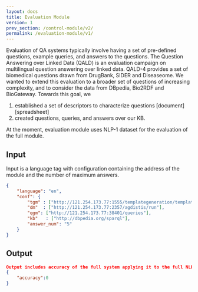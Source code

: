 ```yaml
---
layout: docs
title: Evaluation Module
version: 1
prev_section: /control-module/v2/
permalink: /evaluation-module/v1/
---
```


Evaluation of QA systems typically involve having a set of pre-defined questions, example queries, and answers to the questions. The Question Answering over Linked Data (QALD) is an evaluation campaign on multilingual question answering over linked data. QALD-4 provides a set of biomedical questions drawn from DrugBank, SIDER and Diseaseome. We wanted to extend this evaluation to a broader set of questions of increasing complexity, and to consider the data from DBpedia, Bio2RDF and BioGateway. Towards this goal, we 

1. established a set of descriptors to characterize questions [document][spreadsheet]
1. created questions, queries, and answers over our KB.

At the moment, evaluation module uses NLP-1 dataset for the evaluation of the full module.

## Input

Input is a language tag with configuration containing the address of the module and the number of maximum answers.

```JSON
{
    "language": "en",
    "conf": {
        "tgm" : ["http://121.254.173.77:1555/templategeneration/templator"],
        "dm"  : ["http://121.254.173.77:2357/agdistis/run"],
        "qgm": ["http://121.254.173.77:38401/queries"], 
        "kb"   : ["http://dbpedia.org/sparql"], 
        "answer_num": "5"
    }
}
```

## Output

```JSON
Output includes accuracy of the full system applying it to the full NLP-1 dataset.
{
    "accuracy":0
}
```